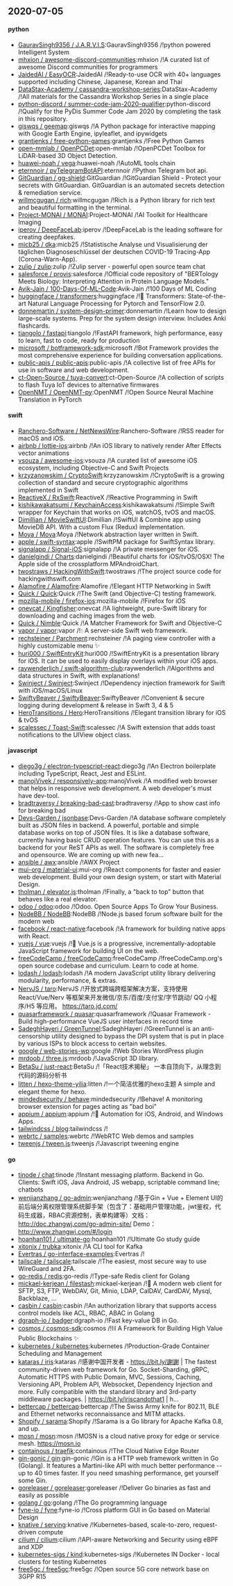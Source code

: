 ## 2020-07-05

#### python
* [GauravSingh9356 / J.A.R.V.I.S](https://github.com/GauravSingh9356/J.A.R.V.I.S):GauravSingh9356 /!python powered Intelligent System
* [mhxion / awesome-discord-communities](https://github.com/mhxion/awesome-discord-communities):mhxion /!A curated list of awesome Discord communities for programmers
* [JaidedAI / EasyOCR](https://github.com/JaidedAI/EasyOCR):JaidedAI /!Ready-to-use OCR with 40+ languages supported including Chinese, Japanese, Korean and Thai
* [DataStax-Academy / cassandra-workshop-series](https://github.com/DataStax-Academy/cassandra-workshop-series):DataStax-Academy /!All materials for the Cassandra Workshop Series in a single place
* [python-discord / summer-code-jam-2020-qualifier](https://github.com/python-discord/summer-code-jam-2020-qualifier):python-discord /!Qualify for the PyDis Summer Code Jam 2020 by completing the task in this repository.
* [giswqs / geemap](https://github.com/giswqs/geemap):giswqs /!A Python package for interactive mapping with Google Earth Engine, ipyleaflet, and ipywidgets
* [grantjenks / free-python-games](https://github.com/grantjenks/free-python-games):grantjenks /!Free Python Games
* [open-mmlab / OpenPCDet](https://github.com/open-mmlab/OpenPCDet):open-mmlab /!OpenPCDet Toolbox for LiDAR-based 3D Object Detection.
* [huawei-noah / vega](https://github.com/huawei-noah/vega):huawei-noah /!AutoML tools chain
* [eternnoir / pyTelegramBotAPI](https://github.com/eternnoir/pyTelegramBotAPI):eternnoir /!Python Telegram bot api.
* [GitGuardian / gg-shield](https://github.com/GitGuardian/gg-shield):GitGuardian /!GitGuardian Shield - Protect your secrets with GitGuardian. GitGuardian is an automated secrets detection & remediation service.
* [willmcgugan / rich](https://github.com/willmcgugan/rich):willmcgugan /!Rich is a Python library for rich text and beautiful formatting in the terminal.
* [Project-MONAI / MONAI](https://github.com/Project-MONAI/MONAI):Project-MONAI /!AI Toolkit for Healthcare Imaging
* [iperov / DeepFaceLab](https://github.com/iperov/DeepFaceLab):iperov /!DeepFaceLab is the leading software for creating deepfakes.
* [micb25 / dka](https://github.com/micb25/dka):micb25 /!Statistische Analyse und Visualisierung der täglichen Diagnoseschlüssel der deutschen COVID-19 Tracing-App (Corona-Warn-App).
* [zulip / zulip](https://github.com/zulip/zulip):zulip /!Zulip server - powerful open source team chat
* [salesforce / provis](https://github.com/salesforce/provis):salesforce /!Official code repository of "BERTology Meets Biology: Interpreting Attention in Protein Language Models."
* [Avik-Jain / 100-Days-Of-ML-Code](https://github.com/Avik-Jain/100-Days-Of-ML-Code):Avik-Jain /!100 Days of ML Coding
* [huggingface / transformers](https://github.com/huggingface/transformers):huggingface /!🤗
Transformers: State-of-the-art Natural Language Processing for Pytorch and TensorFlow 2.0.
* [donnemartin / system-design-primer](https://github.com/donnemartin/system-design-primer):donnemartin /!Learn how to design large-scale systems. Prep for the system design interview. Includes Anki flashcards.
* [tiangolo / fastapi](https://github.com/tiangolo/fastapi):tiangolo /!FastAPI framework, high performance, easy to learn, fast to code, ready for production
* [microsoft / botframework-sdk](https://github.com/microsoft/botframework-sdk):microsoft /!Bot Framework provides the most comprehensive experience for building conversation applications.
* [public-apis / public-apis](https://github.com/public-apis/public-apis):public-apis /!A collective list of free APIs for use in software and web development.
* [ct-Open-Source / tuya-convert](https://github.com/ct-Open-Source/tuya-convert):ct-Open-Source /!A collection of scripts to flash Tuya IoT devices to alternative firmwares
* [OpenNMT / OpenNMT-py](https://github.com/OpenNMT/OpenNMT-py):OpenNMT /!Open Source Neural Machine Translation in PyTorch

#### swift
* [Ranchero-Software / NetNewsWire](https://github.com/Ranchero-Software/NetNewsWire):Ranchero-Software /!RSS reader for macOS and iOS.
* [airbnb / lottie-ios](https://github.com/airbnb/lottie-ios):airbnb /!An iOS library to natively render After Effects vector animations
* [vsouza / awesome-ios](https://github.com/vsouza/awesome-ios):vsouza /!A curated list of awesome iOS ecosystem, including Objective-C and Swift Projects
* [krzyzanowskim / CryptoSwift](https://github.com/krzyzanowskim/CryptoSwift):krzyzanowskim /!CryptoSwift is a growing collection of standard and secure cryptographic algorithms implemented in Swift
* [ReactiveX / RxSwift](https://github.com/ReactiveX/RxSwift):ReactiveX /!Reactive Programming in Swift
* [kishikawakatsumi / KeychainAccess](https://github.com/kishikawakatsumi/KeychainAccess):kishikawakatsumi /!Simple Swift wrapper for Keychain that works on iOS, watchOS, tvOS and macOS.
* [Dimillian / MovieSwiftUI](https://github.com/Dimillian/MovieSwiftUI):Dimillian /!SwiftUI & Combine app using MovieDB API. With a custom Flux (Redux) implementation.
* [Moya / Moya](https://github.com/Moya/Moya):Moya /!Network abstraction layer written in Swift.
* [apple / swift-syntax](https://github.com/apple/swift-syntax):apple /!SwiftPM package for SwiftSyntax library.
* [signalapp / Signal-iOS](https://github.com/signalapp/Signal-iOS):signalapp /!A private messenger for iOS.
* [danielgindi / Charts](https://github.com/danielgindi/Charts):danielgindi /!Beautiful charts for iOS/tvOS/OSX! The Apple side of the crossplatform MPAndroidChart.
* [twostraws / HackingWithSwift](https://github.com/twostraws/HackingWithSwift):twostraws /!The project source code for hackingwithswift.com
* [Alamofire / Alamofire](https://github.com/Alamofire/Alamofire):Alamofire /!Elegant HTTP Networking in Swift
* [Quick / Quick](https://github.com/Quick/Quick):Quick /!The Swift (and Objective-C) testing framework.
* [mozilla-mobile / firefox-ios](https://github.com/mozilla-mobile/firefox-ios):mozilla-mobile /!Firefox for iOS
* [onevcat / Kingfisher](https://github.com/onevcat/Kingfisher):onevcat /!A lightweight, pure-Swift library for downloading and caching images from the web.
* [Quick / Nimble](https://github.com/Quick/Nimble):Quick /!A Matcher Framework for Swift and Objective-C
* [vapor / vapor](https://github.com/vapor/vapor):vapor /!💧
A server-side Swift web framework.
* [rechsteiner / Parchment](https://github.com/rechsteiner/Parchment):rechsteiner /!A paging view controller with a highly customizable menu
✨
* [huri000 / SwiftEntryKit](https://github.com/huri000/SwiftEntryKit):huri000 /!SwiftEntryKit is a presentation library for iOS. It can be used to easily display overlays within your iOS apps.
* [raywenderlich / swift-algorithm-club](https://github.com/raywenderlich/swift-algorithm-club):raywenderlich /!Algorithms and data structures in Swift, with explanations!
* [Swinject / Swinject](https://github.com/Swinject/Swinject):Swinject /!Dependency injection framework for Swift with iOS/macOS/Linux
* [SwiftyBeaver / SwiftyBeaver](https://github.com/SwiftyBeaver/SwiftyBeaver):SwiftyBeaver /!Convenient & secure logging during development & release in Swift 3, 4 & 5
* [HeroTransitions / Hero](https://github.com/HeroTransitions/Hero):HeroTransitions /!Elegant transition library for iOS & tvOS
* [scalessec / Toast-Swift](https://github.com/scalessec/Toast-Swift):scalessec /!A Swift extension that adds toast notifications to the UIView object class.

#### javascript
* [diego3g / electron-typescript-react](https://github.com/diego3g/electron-typescript-react):diego3g /!An Electron boilerplate including TypeScript, React, Jest and ESLint.
* [manojVivek / responsively-app](https://github.com/manojVivek/responsively-app):manojVivek /!A modified web browser that helps in responsive web development. A web developer's must have dev-tool.
* [bradtraversy / breaking-bad-cast](https://github.com/bradtraversy/breaking-bad-cast):bradtraversy /!App to show cast info for breaking bad
* [Devs-Garden / jsonbase](https://github.com/Devs-Garden/jsonbase):Devs-Garden /!A database software completely built as JSON files in backend. A powerful, portable and simple database works on top of JSON files. It is like a database software, currently having basic CRUD operation features. You can use this as a backend for your ReST APIs as well. The software is completely free and opensource. We are coming up with new fea…
* [ansible / awx](https://github.com/ansible/awx):ansible /!AWX Project
* [mui-org / material-ui](https://github.com/mui-org/material-ui):mui-org /!React components for faster and easier web development. Build your own design system, or start with Material Design.
* [tholman / elevator.js](https://github.com/tholman/elevator.js):tholman /!Finally, a "back to top" button that behaves like a real elevator.
* [odoo / odoo](https://github.com/odoo/odoo):odoo /!Odoo. Open Source Apps To Grow Your Business.
* [NodeBB / NodeBB](https://github.com/NodeBB/NodeBB):NodeBB /!Node.js based forum software built for the modern web
* [facebook / react-native](https://github.com/facebook/react-native):facebook /!A framework for building native apps with React.
* [vuejs / vue](https://github.com/vuejs/vue):vuejs /!🖖
Vue.js is a progressive, incrementally-adoptable JavaScript framework for building UI on the web.
* [freeCodeCamp / freeCodeCamp](https://github.com/freeCodeCamp/freeCodeCamp):freeCodeCamp /!freeCodeCamp.org's open source codebase and curriculum. Learn to code at home.
* [lodash / lodash](https://github.com/lodash/lodash):lodash /!A modern JavaScript utility library delivering modularity, performance, & extras.
* [NervJS / taro](https://github.com/NervJS/taro):NervJS /!开放式跨端跨框架解决方案，支持使用 React/Vue/Nerv 等框架来开发微信/京东/百度/支付宝/字节跳动/ QQ 小程序/H5 等应用。 https://taro.jd.com/
* [quasarframework / quasar](https://github.com/quasarframework/quasar):quasarframework /!Quasar Framework - Build high-performance VueJS user interfaces in record time
* [SadeghHayeri / GreenTunnel](https://github.com/SadeghHayeri/GreenTunnel):SadeghHayeri /!GreenTunnel is an anti-censorship utility designed to bypass the DPI system that is put in place by various ISPs to block access to certain websites.
* [google / web-stories-wp](https://github.com/google/web-stories-wp):google /!Web Stories WordPress plugin
* [mrdoob / three.js](https://github.com/mrdoob/three.js):mrdoob /!JavaScript 3D library.
* [BetaSu / just-react](https://github.com/BetaSu/just-react):BetaSu /!「React技术揭秘」 一本自顶向下，从理念到代码的源码分析书
* [litten / hexo-theme-yilia](https://github.com/litten/hexo-theme-yilia):litten /!一个简洁优雅的hexo主题 A simple and elegant theme for hexo.
* [mindedsecurity / behave](https://github.com/mindedsecurity/behave):mindedsecurity /!Behave! A monitoring browser extension for pages acting as "bad boi"
* [appium / appium](https://github.com/appium/appium):appium /!📱
Automation for iOS, Android, and Windows Apps.
* [tailwindcss / blog](https://github.com/tailwindcss/blog):tailwindcss /!
* [webrtc / samples](https://github.com/webrtc/samples):webrtc /!WebRTC Web demos and samples
* [tweenjs / tween.js](https://github.com/tweenjs/tween.js):tweenjs /!Javascript tweening engine

#### go
* [tinode / chat](https://github.com/tinode/chat):tinode /!Instant messaging platform. Backend in Go. Clients: Swift iOS, Java Android, JS webapp, scriptable command line; chatbots
* [wenjianzhang / go-admin](https://github.com/wenjianzhang/go-admin):wenjianzhang /!基于Gin + Vue + Element UI的前后端分离权限管理系统脚手架（包含了：基础用户管理功能，jwt鉴权，代码生成器，RBAC资源控制，表单构建等）文档：http://doc.zhangwj.com/go-admin-site/ Demo： http://www.zhangwj.com/#/login
* [hoanhan101 / ultimate-go](https://github.com/hoanhan101/ultimate-go):hoanhan101 /!Ultimate Go study guide
* [xitonix / trubka](https://github.com/xitonix/trubka):xitonix /!A CLI tool for Kafka
* [Evertras / go-interface-examples](https://github.com/Evertras/go-interface-examples):Evertras /!
* [tailscale / tailscale](https://github.com/tailscale/tailscale):tailscale /!The easiest, most secure way to use WireGuard and 2FA.
* [go-redis / redis](https://github.com/go-redis/redis):go-redis /!Type-safe Redis client for Golang
* [mickael-kerjean / filestash](https://github.com/mickael-kerjean/filestash):mickael-kerjean /!🦄
A modern web client for SFTP, S3, FTP, WebDAV, Git, Minio, LDAP, CalDAV, CardDAV, Mysql, Backblaze, ...
* [casbin / casbin](https://github.com/casbin/casbin):casbin /!An authorization library that supports access control models like ACL, RBAC, ABAC in Golang
* [dgraph-io / badger](https://github.com/dgraph-io/badger):dgraph-io /!Fast key-value DB in Go.
* [cosmos / cosmos-sdk](https://github.com/cosmos/cosmos-sdk):cosmos /!⛓️
A Framework for Building High Value Public Blockchains
✨
* [kubernetes / kubernetes](https://github.com/kubernetes/kubernetes):kubernetes /!Production-Grade Container Scheduling and Management
* [kataras / iris](https://github.com/kataras/iris):kataras /!感谢中国开发者 - https://bit.ly/謝謝 | The fastest community-driven web framework for Go. Socket-Sharding, gRPC, Automatic HTTPS with Public Domain, MVC, Sessions, Caching, Versioning API, Problem API, Websocket, Dependency Injection and more. Fully compatible with the standard library and 3rd-party middleware packages. | https://bit.ly/iriscandothat1 | h…
* [bettercap / bettercap](https://github.com/bettercap/bettercap):bettercap /!The Swiss Army knife for 802.11, BLE and Ethernet networks reconnaissance and MITM attacks.
* [Shopify / sarama](https://github.com/Shopify/sarama):Shopify /!Sarama is a Go library for Apache Kafka 0.8, and up.
* [mosn / mosn](https://github.com/mosn/mosn):mosn /!MOSN is a cloud native proxy for edge or service mesh. https://mosn.io
* [containous / traefik](https://github.com/containous/traefik):containous /!The Cloud Native Edge Router
* [gin-gonic / gin](https://github.com/gin-gonic/gin):gin-gonic /!Gin is a HTTP web framework written in Go (Golang). It features a Martini-like API with much better performance -- up to 40 times faster. If you need smashing performance, get yourself some Gin.
* [goreleaser / goreleaser](https://github.com/goreleaser/goreleaser):goreleaser /!Deliver Go binaries as fast and easily as possible
* [golang / go](https://github.com/golang/go):golang /!The Go programming language
* [fyne-io / fyne](https://github.com/fyne-io/fyne):fyne-io /!Cross platform GUI in Go based on Material Design
* [knative / serving](https://github.com/knative/serving):knative /!Kubernetes-based, scale-to-zero, request-driven compute
* [cilium / cilium](https://github.com/cilium/cilium):cilium /!API-aware Networking and Security using eBPF and XDP
* [kubernetes-sigs / kind](https://github.com/kubernetes-sigs/kind):kubernetes-sigs /!Kubernetes IN Docker - local clusters for testing Kubernetes
* [free5gc / free5gc](https://github.com/free5gc/free5gc):free5gc /!Open source 5G core network base on 3GPP R15
